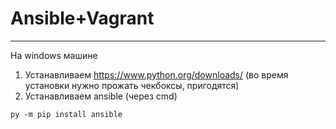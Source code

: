# Ansible+Vagrant
_ _ _
На windows машине
1. Устанавливаем https://www.python.org/downloads/ (во время установки нужно прожать чекбоксы, пригодятся)
2. Устанавливаем ansible (через сmd)
```
py -m pip install ansible
```
